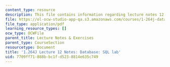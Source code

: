```yaml
---
content_type: resource
description: This file contains information regarding lecture notes 12.
file: https://ol-ocw-studio-app-qa.s3.amazonaws.com/courses/1-264j-database-internet-and-systems-integration-technologies-fall-2013/7709ff71888bbc1fd5238814e635c749_MIT1_264JF13_lect_12.pdf
file_type: application/pdf
learning_resource_types: []
ocw_type: OCWFile
parent_title: Lecture Notes & Exercises
parent_type: CourseSection
resourcetype: Document
title: '1.264J Lecture 12 Notes: Database: SQL lab'
uid: 7709ff71-888b-bc1f-d523-8814e635c749
---
```

